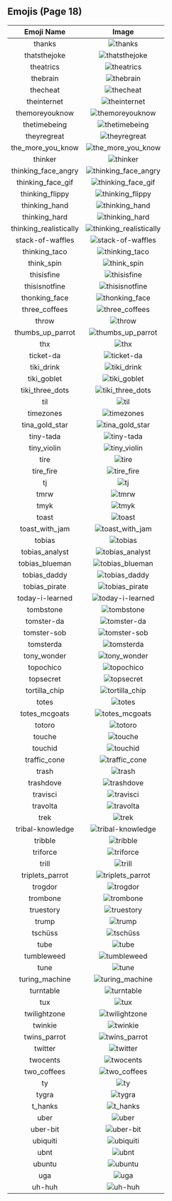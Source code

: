 
## Emojis (Page 18)
|Emoji Name|Image|
| :-: | :-: |
|thanks| ![thanks](/output/thanks.gif)|
|thatsthejoke| ![thatsthejoke](/output/thatsthejoke.png)|
|theatrics| ![theatrics](/output/theatrics.jpg)|
|thebrain| ![thebrain](/output/thebrain.png)|
|thecheat| ![thecheat](/output/thecheat.gif)|
|theinternet| ![theinternet](/output/theinternet.png)|
|themoreyouknow| ![themoreyouknow](/output/themoreyouknow.jpg)|
|thetimebeing| ![thetimebeing](/output/thetimebeing.jpg)|
|theyregreat| ![theyregreat](/output/theyregreat.png)|
|the_more_you_know| ![the_more_you_know](/output/the_more_you_know.gif)|
|thinker| ![thinker](/output/thinker.jpg)|
|thinking_face_angry| ![thinking_face_angry](/output/thinking_face_angry.png)|
|thinking_face_gif| ![thinking_face_gif](/output/thinking_face_gif.gif)|
|thinking_flippy| ![thinking_flippy](/output/thinking_flippy.gif)|
|thinking_hand| ![thinking_hand](/output/thinking_hand.png)|
|thinking_hard| ![thinking_hard](/output/thinking_hard.gif)|
|thinking_realistically| ![thinking_realistically](/output/thinking_realistically.png)|
|stack-of-waffles| ![stack-of-waffles](/output/stack-of-waffles.gif)|
|thinking_taco| ![thinking_taco](/output/thinking_taco.png)|
|think_spin| ![think_spin](/output/think_spin.gif)|
|thisisfine| ![thisisfine](/output/thisisfine.png)|
|thisisnotfine| ![thisisnotfine](/output/thisisnotfine.png)|
|thonking_face| ![thonking_face](/output/thonking_face.png)|
|three_coffees| ![three_coffees](/output/three_coffees.png)|
|throw| ![throw](/output/throw.png)|
|thumbs_up_parrot| ![thumbs_up_parrot](/output/thumbs_up_parrot.gif)|
|thx| ![thx](/output/thx.png)|
|ticket-da| ![ticket-da](/output/ticket-da.png)|
|tiki_drink| ![tiki_drink](/output/tiki_drink.png)|
|tiki_goblet| ![tiki_goblet](/output/tiki_goblet.png)|
|tiki_three_dots| ![tiki_three_dots](/output/tiki_three_dots.png)|
|til| ![til](/output/til)|
|timezones| ![timezones](/output/timezones.jpg)|
|tina_gold_star| ![tina_gold_star](/output/tina_gold_star.gif)|
|tiny-tada| ![tiny-tada](/output/tiny-tada.png)|
|tiny_violin| ![tiny_violin](/output/tiny_violin.png)|
|tire| ![tire](/output/tire.png)|
|tire_fire| ![tire_fire](/output/tire_fire.jpg)|
|tj| ![tj](/output/tj.png)|
|tmrw| ![tmrw](/output/tmrw.jpg)|
|tmyk| ![tmyk](/output/tmyk.gif)|
|toast| ![toast](/output/toast.png)|
|toast_with_jam| ![toast_with_jam](/output/toast_with_jam.png)|
|tobias| ![tobias](/output/tobias.png)|
|tobias_analyst| ![tobias_analyst](/output/tobias_analyst.png)|
|tobias_blueman| ![tobias_blueman](/output/tobias_blueman.png)|
|tobias_daddy| ![tobias_daddy](/output/tobias_daddy.png)|
|tobias_pirate| ![tobias_pirate](/output/tobias_pirate.png)|
|today-i-learned| ![today-i-learned](/output/today-i-learned.png)|
|tombstone| ![tombstone](/output/tombstone.png)|
|tomster-da| ![tomster-da](/output/tomster-da)|
|tomster-sob| ![tomster-sob](/output/tomster-sob.png)|
|tomsterda| ![tomsterda](/output/tomsterda.png)|
|tony_wonder| ![tony_wonder](/output/tony_wonder.png)|
|topochico| ![topochico](/output/topochico.jpg)|
|topsecret| ![topsecret](/output/topsecret.png)|
|tortilla_chip| ![tortilla_chip](/output/tortilla_chip.png)|
|totes| ![totes](/output/totes.jpg)|
|totes_mcgoats| ![totes_mcgoats](/output/totes_mcgoats.jpg)|
|totoro| ![totoro](/output/totoro.gif)|
|touche| ![touche](/output/touche.png)|
|touchid| ![touchid](/output/touchid.png)|
|traffic_cone| ![traffic_cone](/output/traffic_cone.png)|
|trash| ![trash](/output/trash)|
|trashdove| ![trashdove](/output/trashdove.png)|
|travisci| ![travisci](/output/travisci.png)|
|travolta| ![travolta](/output/travolta.gif)|
|trek| ![trek](/output/trek.png)|
|tribal-knowledge| ![tribal-knowledge](/output/tribal-knowledge.png)|
|tribble| ![tribble](/output/tribble.png)|
|triforce| ![triforce](/output/triforce.gif)|
|trill| ![trill](/output/trill.png)|
|triplets_parrot| ![triplets_parrot](/output/triplets_parrot.gif)|
|trogdor| ![trogdor](/output/trogdor.gif)|
|trombone| ![trombone](/output/trombone.png)|
|truestory| ![truestory](/output/truestory.png)|
|trump| ![trump](/output/trump.png)|
|tschüss| ![tschüss](/output/tschüss)|
|tube| ![tube](/output/tube.png)|
|tumbleweed| ![tumbleweed](/output/tumbleweed.gif)|
|tune| ![tune](/output/tune.gif)|
|turing_machine| ![turing_machine](/output/turing_machine.jpg)|
|turntable| ![turntable](/output/turntable.png)|
|tux| ![tux](/output/tux.png)|
|twilightzone| ![twilightzone](/output/twilightzone.png)|
|twinkie| ![twinkie](/output/twinkie.jpg)|
|twins_parrot| ![twins_parrot](/output/twins_parrot.gif)|
|twitter| ![twitter](/output/twitter.png)|
|twocents| ![twocents](/output/twocents.jpg)|
|two_coffees| ![two_coffees](/output/two_coffees.png)|
|ty| ![ty](/output/ty.gif)|
|tygra| ![tygra](/output/tygra.png)|
|t_hanks| ![t_hanks](/output/t_hanks.png)|
|uber| ![uber](/output/uber.png)|
|uber-bit| ![uber-bit](/output/uber-bit.png)|
|ubiquiti| ![ubiquiti](/output/ubiquiti)|
|ubnt| ![ubnt](/output/ubnt.jpg)|
|ubuntu| ![ubuntu](/output/ubuntu.png)|
|uga| ![uga](/output/uga.png)|
|uh-huh| ![uh-huh](/output/uh-huh)|